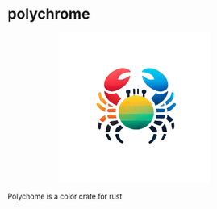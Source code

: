 # polychrome

<p align="center">
  <img src="https://raw.githubusercontent.com/EliasLeguizamon123/polychrome/main/logo.png?raw=true" alt="drawing" style="width:300px;"/>
</p>

Polychome is a color crate for rust
